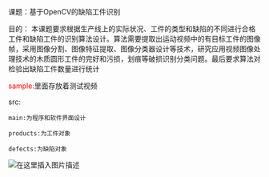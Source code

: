 课题：基于OpenCV的缺陷工件识别

目的：
本课题要求根据生产线上的实际状况、工件的类型和缺陷的不同进行合格工件和缺陷工件的识别算法设计。算法需要提取出运动视频中的有目标工件的图像帧，采用图像分割、图像特征提取、图像分类器设计等技术，研究应用视频图像处理技术的木质圆形工件的完好和污损，划痕等破损识别分类问题。最后要求算法对检验出缺陷工件数量进行统计

<font color='red'>sample:</font>里面存放着测试视频

src:

    main:为程序和软件界面设计
    
    products:为工件对象
    
    defects:为缺陷对象
![在这里插入图片描述](https://img-blog.csdnimg.cn/20200424185715597.png?x-oss-process=image/watermark,type_ZmFuZ3poZW5naGVpdGk,shadow_10,text_aHR0cHM6Ly9ibG9nLmNzZG4ubmV0L3dlaXhpbl80NDczNjU4NA==,size_16,color_FFFFFF,t_70)
